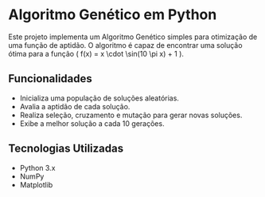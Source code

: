 # Algoritmo Genético em Python

Este projeto implementa um Algoritmo Genético simples para otimização de uma função de aptidão. O algoritmo é capaz de encontrar uma solução ótima para a função \( f(x) = x \cdot \sin(10 \pi x) + 1 \).

## Funcionalidades

- Inicializa uma população de soluções aleatórias.
- Avalia a aptidão de cada solução.
- Realiza seleção, cruzamento e mutação para gerar novas soluções.
- Exibe a melhor solução a cada 10 gerações.

## Tecnologias Utilizadas

- Python 3.x
- NumPy
- Matplotlib